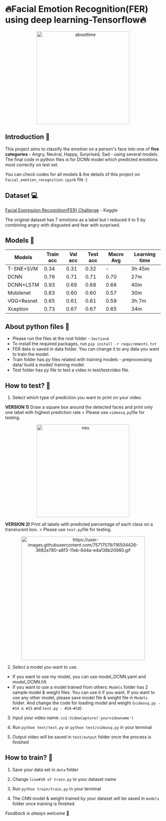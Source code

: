 🔥Facial Emotion Recognition(FER) using deep learning-Tensorflow🔥 
===============

<center><img width="300" alt="abouttime" src="https://user-images.githubusercontent.com/75717579/116502006-4b5c7c80-a8ed-11eb-958c-bbf70fc4ba90.gif"></center>

Introduction 🙋
---------------
 This project aims to classify the emotion on a person's face into one of **five categories** - Angry, Neutral, Happy, Surprised, Sad - using several models. The final code in python files is for DCNN model which predicted emotions most correctly on test set.

You can check codes for all models & the details of this project on ```Facial_emotion_recognition.ipynb``` file :)

Dataset 💻
---------------

[Facial Expression Recognition(FER) Challenge](https://www.kaggle.com/ashishpatel26/facial-expression-recognitionferchallenge) - Kaggle

The original dataset has 7 emotions as a label but I reduced it to 5 by combining angry with disgusted and fear with surprised.

Models 👾
---------------
|**Models**|**Train acc**|**Val acc**|**Test acc**|**Macro Avg**|**Learning time**|
|------|---|---|---|---|---|
|T-SNE+SVM|0.34|0.31|0.32|-|3h 45m|
|DCNN|0.76|0.71|0.71|0.70|27m|
|DCNN+LSTM|0.93|0.69|0.68|0.66|40m|
|Mobilenet|0.63|0.60|0.60|0.57|30m|
|VGG+Resnet|0.65|0.61|0.61|0.59|3h 7m|
|Xception|0.73|0.67|0.67|0.65|34m|


About python files 📁
-----------------

* Please run the files at the root folder - ```Section4```
* To install the required packages, run ```pip install -r requirements.txt```
* FER data is saved in data folder. You can change it to any data you want to train the model.
* Train folder has py files related with training models - preprocessing data/ build a model/ training model.
* Test folder has py file to test a video in test/testvideo file.

How to test? 🎯
-----------------

1. Select which type of prediction you want to print on your video.

**VERSION 1)** Draw a square box around the detected faces and print only one label with highest prediction rate > Please use ```videosq.py```file for testing.

<center><img width="300" alt="neu" src="https://user-images.githubusercontent.com/75717579/116504181-ba889f80-a8f2-11eb-9af8-32f4c44417fc.gif"></center>

**VERSION 2)** Print all labels with predicted percentage of each class on a translucent box. > Please use ```test.py```file for testing.

<p align='center'><img width="400" alt="https://user-images.githubusercontent.com/75717579/116504426-3682e780-a8f3-11eb-844a-e4a138b20980.gif"></p>


2. Select a model you want to use.

* If you want to use my model, you can use model_DCNN.yaml and model_DCNN.h5
* If you want to use a model trained from others:
   ```Models``` folder has 2 sample model & weight files. You can use it if you want.
    If you want to use any other model, please save model file & weight file in ```Models``` folder.
    And change the code for loading model and weight (```videosq.py - #14 & #15``` and ```test.py - #16~#18```)

3. Input your video name: ```cv2.VideoCapture('yourvideoname')```

4. Run ```python test/test.py``` or ```python test/videosq.py``` in your terminal

5. Output video will be saved in ```test/output``` folder once the process is finished


How to train? 🤹
------------------

1. Save your data set in ```data``` folder

2. Change ```line#10 of train.py``` to your dataset name

3. Run ```python train/train.py``` in your terminal

4. The CNN model & weight trained by your dataset will be saved in ```models``` folder once training is finished


_Feedback is always welcome_ 🥳

